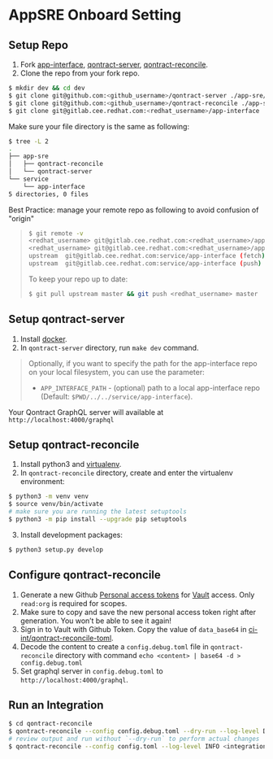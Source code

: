 # AppSRE Onboard Setting

## Setup Repo

1. Fork [app-interface](https://gitlab.cee.redhat.com/service/app-interface), [qontract-server](https://github.com/app-sre/qontract-server/), [qontract-reconcile](https://github.com/app-sre/qontract-reconcile).
1. Clone the repo from your fork repo.

```sh
$ mkdir dev && cd dev
$ git clone git@github.com:<github_username>/qontract-server ./app-sre/qontract-server  
$ git clone git@github.com:<github_username>/qontract-reconcile ./app-sre/qontract-reconcile  
$ git clone git@gitlab.cee.redhat.com:<redhat_username>/app-interface ./service/app-interface
```

Make sure your file directory is the same as following:

```sh
$ tree -L 2
.
├── app-sre
│   ├── qontract-reconcile
│   └── qontract-server
└── service
    └── app-interface
5 directories, 0 files
```


Best Practice: manage your remote repo as following to avoid confusion of "origin"

> ```sh
> $ git remote -v
> <redhat_username>	git@gitlab.cee.redhat.com:<redhat_username>/app-interface.git (fetch)
> <redhat_username>	git@gitlab.cee.redhat.com:<redhat_username>/app-interface.git (push)
> upstream	git@gitlab.cee.redhat.com:service/app-interface (fetch)
> upstream	git@gitlab.cee.redhat.com:service/app-interface (push)
> ```
> To keep your repo up to date:
> ```sh
> $ git pull upstream master && git push <redhat_username> master
> ```

## Setup qontract-server

1. Install [docker](https://www.docker.com/products/docker-desktop).
1. In `qontract-server` directory, run `make dev` command.

> Optionally, if you want to specify the path for the app-interface repo on your local filesystem, you can use the parameter:
>*  `APP_INTERFACE_PATH` - (optional) path to a local app-interface repo (Default: `$PWD/../../service/app-interface`).

Your Qontract GraphQL server will available at `http://localhost:4000/graphql`

## Setup qontract-reconcile

1. Install python3 and [virtualenv](https://virtualenv.pypa.io/en/latest/installation.html).
1. In `qontract-reconcile` directory, create and enter the virtualenv environment:

```sh
$ python3 -m venv venv
$ source venv/bin/activate
# make sure you are running the latest setuptools
$ python3 -m pip install --upgrade pip setuptools
```

3. Install development packages:

```sh
$ python3 setup.py develop
```

## Configure qontract-reconcile

1. Generate a new Github [Personal access tokens](https://github.com/settings/tokens) for [Vault](https://vault.devshift.net/ui/vault/secrets/app-sre/show/ci-int/qontract-reconcile-toml) access. Only `read:org` is required for scopes.
1. Make sure to copy and save the new personal access token right after generation. You won’t be able to see it again!
1. Sign in to Vault with Github Token. Copy the value of `data_base64` in [ci-int/qontract-reconcile-toml](https://vault.devshift.net/ui/vault/secrets/app-sre/show/ci-int/qontract-reconcile-toml).
1. Decode the content to create a `config.debug.toml` file in `qontract-reconcile` directory with command `echo <content> | base64 -d > config.debug.toml`
1. Set graphql server in `config.debug.toml` to `http://localhost:4000/graphql`.

## Run an Integration

```sh
$ cd qontract-reconcile
$ qontract-reconcile --config config.debug.toml --dry-run --log-level DEBUG <integration-name>
# review output and run without `--dry-run` to perform actual changes
$ qontract-reconcile --config config.toml --log-level INFO <integration-name>
```
